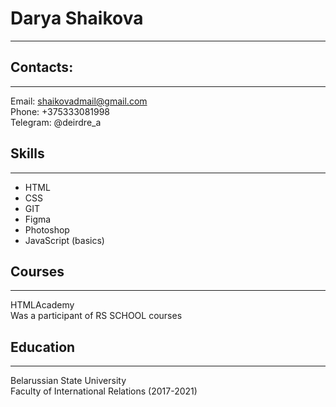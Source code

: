 # Darya Shaikova
***
## Contacts:
***
Email: [shaikovadmail@gmail.com](mailto:shaikovadmail@gmail.com)  
Phone: +375333081998    
Telegram: @deirdre_a    
## Skills
***
* HTML  
* CSS  
* GIT
* Figma
* Photoshop
* JavaScript (basics)
## Courses
***
HTMLAcademy  
Was a participant of RS SCHOOL courses  

## Education
***
Belarussian State University  
Faculty of International Relations (2017-2021) 
 

